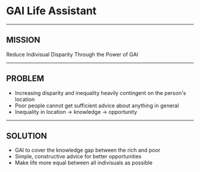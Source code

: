 # GAI Life Assistant

---

## MISSION

Reduce Indivisual Disparity Through the Power of GAI

---

## PROBLEM

- Increasing disparity and inequality heavily contingent on the person's location
- Poor people cannot get sufficient advice about anything in general
- Inequality in location -> knowledge -> opportunity

---

## SOLUTION

- GAI to cover the knowledge gap between the rich and poor
- Simple, constructive advice for better opportunities
- Make life more equal between all indivisuals as possible

